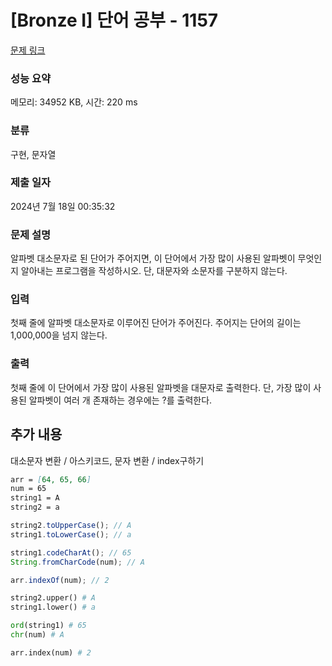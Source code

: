 # [Bronze I] 단어 공부 - 1157

[문제 링크](https://www.acmicpc.net/problem/1157)

### 성능 요약

메모리: 34952 KB, 시간: 220 ms

### 분류

구현, 문자열

### 제출 일자

2024년 7월 18일 00:35:32

### 문제 설명

<p>알파벳 대소문자로 된 단어가 주어지면, 이 단어에서 가장 많이 사용된 알파벳이 무엇인지 알아내는 프로그램을 작성하시오. 단, 대문자와 소문자를 구분하지 않는다.</p>

### 입력

 <p>첫째 줄에 알파벳 대소문자로 이루어진 단어가 주어진다. 주어지는 단어의 길이는 1,000,000을 넘지 않는다.</p>

### 출력

 <p>첫째 줄에 이 단어에서 가장 많이 사용된 알파벳을 대문자로 출력한다. 단, 가장 많이 사용된 알파벳이 여러 개 존재하는 경우에는 ?를 출력한다.</p>

## 추가 내용

대소문자 변환 / 아스키코드, 문자 변환 / index구하기

```markdown
arr = [64, 65, 66]
num = 65
string1 = A
string2 = a
```

```javascript
string2.toUpperCase(); // A
string1.toLowerCase(); // a

string1.codeCharAt(); // 65
String.fromCharCode(num); // A

arr.indexOf(num); // 2
```

```python
string2.upper() # A
string1.lower() # a

ord(string1) # 65
chr(num) # A

arr.index(num) # 2
```
